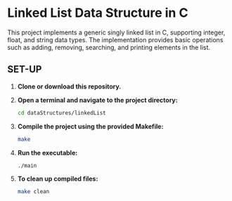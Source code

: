 # Linked List Data Structure in C

This project implements a generic singly linked list in C, supporting integer, float, and string data types. The implementation provides basic operations such as adding, removing, searching, and printing elements in the list.

## SET-UP

1. **Clone or download this repository.**

2. **Open a terminal and navigate to the project directory:**
   ```sh
   cd dataStructures/linkedList
   ```

3. **Compile the project using the provided Makefile:**
   ```sh
   make
   ```

4. **Run the executable:**
   ```sh
   ./main
   ```

5. **To clean up compiled files:**
   ```sh
   make clean
   ```

